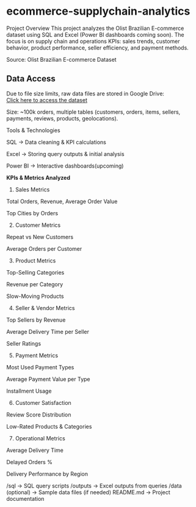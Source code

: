 # ecommerce-supplychain-analytics
Project Overview
This project analyzes the Olist Brazilian E-commerce dataset using SQL and Excel (Power BI dashboards coming soon).
The focus is on supply chain and operations KPIs: sales trends, customer behavior, product performance, seller efficiency, and payment methods.

Source: Olist Brazilian E-commerce Dataset 

##  Data Access
Due to file size limits, raw data files are stored in Google Drive:  
[Click here to access the dataset](https://drive.google.com/drive/folders/1GljIwnMIRrITS0AhuYvCBum_5qJEzCwc?usp=sharing)

Size: ~100k orders, multiple tables (customers, orders, items, sellers, payments, reviews, products, geolocations).

Tools & Technologies

SQL → Data cleaning & KPI calculations

Excel → Storing query outputs & initial analysis

Power BI → Interactive dashboards(upcoming)

**KPIs & Metrics Analyzed**
1. Sales Metrics

Total Orders, Revenue, Average Order Value

Top Cities by Orders

2. Customer Metrics

Repeat vs New Customers

Average Orders per Customer

3. Product Metrics

Top-Selling Categories

Revenue per Category

Slow-Moving Products

4. Seller & Vendor Metrics

Top Sellers by Revenue

Average Delivery Time per Seller

Seller Ratings

5. Payment Metrics

Most Used Payment Types

Average Payment Value per Type

Installment Usage

6. Customer Satisfaction

Review Score Distribution

Low-Rated Products & Categories

7. Operational Metrics

Average Delivery Time

Delayed Orders %

Delivery Performance by Region

/sql              → SQL query scripts
/outputs          → Excel outputs from queries
/data (optional)  → Sample data files (if needed)
README.md         → Project documentation
